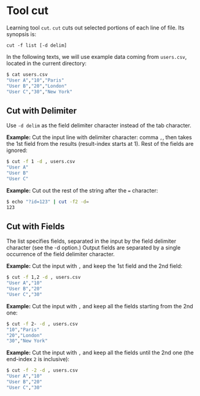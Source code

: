 # Tool cut

Learning tool `cut`. `cut` cuts out selected portions of each line of file.
Its synopsis is:

    cut -f list [-d delim]

In the following texts, we will use example data coming from `users.csv`,
located in the current directory:

```sh
$ cat users.csv
"User A","10","Paris"
"User B","20","London"
"User C","30","New York"
```

## Cut with Delimiter

Use `-d delim` as the field delimiter character instead of the tab character.

**Example:** Cut the input line with delimiter character: comma `,`, then takes
the 1st field from the results (result-index starts at 1). Rest of the fields
are ignored:

```sh
$ cut -f 1 -d , users.csv
"User A"
"User B"
"User C"
```

**Example:** Cut out the rest of the string after the `=` character:

```sh
$ echo "?id=123" | cut -f2 -d=
123
```

## Cut with Fields

The list specifies fields, separated in the input by the field delimiter
character (see the -d option.) Output fields are separated by a single
occurrence of the field delimiter character.

**Example:** Cut the input with `,` and keep the 1st field and the 2nd field:

```sh
$ cut -f 1,2 -d , users.csv
"User A","10"
"User B","20"
"User C","30"
```

**Example:** Cut the input with `,` and keep all the fields starting from the
2nd one:

```sh
$ cut -f 2- -d , users.csv
"10","Paris"
"20","London"
"30","New York"
```

**Example:** Cut the input with `,` and keep all the fields until the 2nd one
(the end-index `2` is inclusive):

```sh
$ cut -f -2 -d , users.csv
"User A","10"
"User B","20"
"User C","30"
```
